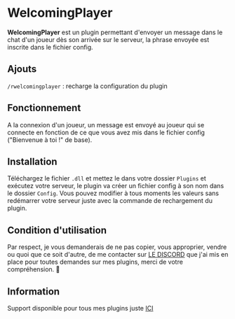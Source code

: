 # WelcomingPlayer
**WelcomingPlayer** est un plugin permettant d'envoyer un message dans le chat d'un joueur dès son arrivée sur le serveur, la phrase envoyée est inscrite dans le fichier config.

## Ajouts
`/rwelcomingplayer` : recharge la configuration du plugin

## Fonctionnement
A la connexion d'un joueur, un message est envoyé au joueur qui se connecte en fonction de ce que vous avez mis dans le fichier config ("Bienvenue à toi !" de base).

## Installation
Téléchargez le fichier `.dll` et mettez le dans votre dossier `Plugins` et exécutez votre serveur, le plugin va créer un fichier config à son nom dans le dossier `Config`. Vous pouvez modifier à tous moments les valeurs sans redémarrer votre serveur juste avec la commande de rechargement du plugin.

## Condition d'utilisation
Par respect, je vous demanderais de ne pas copier, vous approprier, vendre ou quoi que ce soit d'autre, de me contacter sur [LE DISCORD](https://discord.gg/JmsMQdjvC7) que j'ai mis en place pour toutes demandes sur mes plugins, merci de votre compréhension. 🙂

## Information
Support disponible pour tous mes plugins juste [ICI](https://discord.gg/JmsMQdjvC7)
